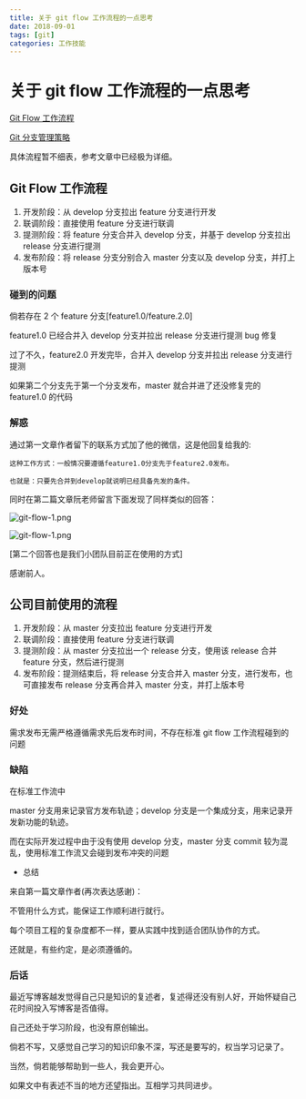 ```yaml
---
title: 关于 git flow 工作流程的一点思考
date: 2018-09-01
tags: [git]
categories: 工作技能
---
```


# 关于 git flow 工作流程的一点思考

[Git Flow 工作流程](https://www.jianshu.com/p/9a76e9aa9534)

[Git 分支管理策略](http://www.ruanyifeng.com/blog/2012/07/git.html)

具体流程暂不细表，参考文章中已经极为详细。

## Git Flow 工作流程

1.  开发阶段：从 develop 分支拉出 feature 分支进行开发
2.  联调阶段：直接使用 feature 分支进行联调
3.  提测阶段：将 feature 分支合并入 develop 分支，并基于 develop 分支拉出 release 分支进行提测
4.  发布阶段：将 release 分支分别合入 master 分支以及 develop 分支，并打上版本号

### 碰到的问题

倘若存在 2 个 feature 分支[feature1.0/feature.2.0]

feature1.0 已经合并入 develop 分支并拉出 release 分支进行提测 bug 修复

过了不久，feature2.0 开发完毕，合并入 develop 分支并拉出 release 分支进行提测

如果第二个分支先于第一个分支发布，master 就合并进了还没修复完的 feature1.0 的代码

### 解惑

通过第一文章作者留下的联系方式加了他的微信，这是他回复给我的:

```
这种工作方式：一般情况要遵循feature1.0分支先于feature2.0发布。

也就是：只要先合并到develop就说明已经具备先发的条件。
```

同时在第二篇文章阮老师留言下面发现了同样类似的回答：

![git-flow-1.png](https://upload-images.jianshu.io/upload_images/4869616-e96013593a9d91f2.png?imageMogr2/auto-orient/strip%7CimageView2/2/w/1240)

![git-flow-1.png](https://upload-images.jianshu.io/upload_images/4869616-e96013593a9d91f2.png?imageMogr2/auto-orient/strip%7CimageView2/2/w/1240)

[第二个回答也是我们小团队目前正在使用的方式]

感谢前人。

## 公司目前使用的流程

1.  开发阶段：从 master 分支拉出 feature 分支进行开发
2.  联调阶段：直接使用 feature 分支进行联调
3.  提测阶段：从 master 分支拉出一个 release 分支，使用该 release 合并 feature 分支，然后进行提测
4.  发布阶段：提测结束后，将 release 分支合并入 master 分支，进行发布，也可直接发布 release 分支再合并入 master 分支，并打上版本号

### 好处

需求发布无需严格遵循需求先后发布时间，不存在标准 git flow 工作流程碰到的问题

### 缺陷

在标准工作流中

master 分支用来记录官方发布轨迹；develop 分支是一个集成分支，用来记录开发新功能的轨迹。

而在实际开发过程中由于没有使用 develop 分支，master 分支 commit 较为混乱，使用标准工作流又会碰到发布冲突的问题

- 总结

来自第一篇文章作者(再次表达感谢)：

不管用什么方式，能保证工作顺利进行就行。

每个项目工程的复杂度都不一样，要从实践中找到适合团队协作的方式。

还就是，有些约定，是必须遵循的。

### 后话

最近写博客越发觉得自己只是知识的复述者，复述得还没有别人好，开始怀疑自己花时间投入写博客是否值得。

自己还处于学习阶段，也没有原创输出。

倘若不写，又感觉自己学习的知识印象不深，写还是要写的，权当学习记录了。

当然，倘若能够帮助到一些人，我会更开心。

如果文中有表述不当的地方还望指出。互相学习共同进步。
